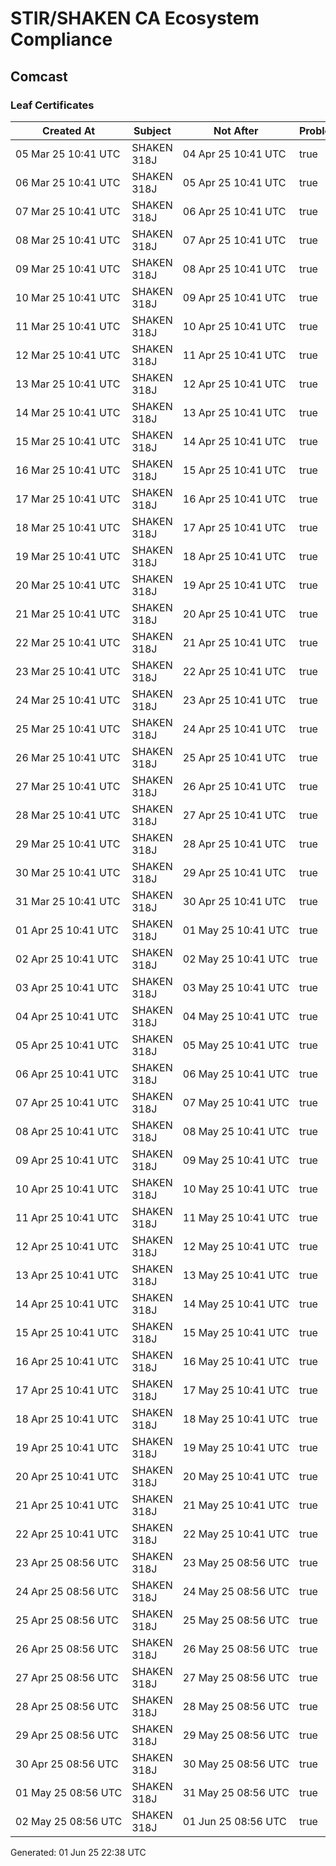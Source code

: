 # STIR/SHAKEN CA Ecosystem Compliance

## Comcast

### Leaf Certificates

| Created At | Subject | Not After | Problems | Link |
|------------|---------|-----------|----------|------|
| 05&#160;Mar&#160;25&#160;10:41&#160;UTC | SHAKEN 318J | 04&#160;Apr&#160;25&#160;10:41&#160;UTC | true | [view](../CERTS/358b09b06c37931420a286e0201cb4f0ae2cff9053832dfbe993a7b33971558d/README.md) |
| 06&#160;Mar&#160;25&#160;10:41&#160;UTC | SHAKEN 318J | 05&#160;Apr&#160;25&#160;10:41&#160;UTC | true | [view](../CERTS/a44bf447ea6d6c9198c8858e1225d800c51e7b052c92be4cb009e4c5bf24821e/README.md) |
| 07&#160;Mar&#160;25&#160;10:41&#160;UTC | SHAKEN 318J | 06&#160;Apr&#160;25&#160;10:41&#160;UTC | true | [view](../CERTS/a4d4b2c71994bc61cd7095fc9e6158247c8c4ba7d08e3c300dd38289d5d3f630/README.md) |
| 08&#160;Mar&#160;25&#160;10:41&#160;UTC | SHAKEN 318J | 07&#160;Apr&#160;25&#160;10:41&#160;UTC | true | [view](../CERTS/e56d6571a380e3c87691cff20d8d14db08c2264967405cd5b7bddef6f4c8f3e7/README.md) |
| 09&#160;Mar&#160;25&#160;10:41&#160;UTC | SHAKEN 318J | 08&#160;Apr&#160;25&#160;10:41&#160;UTC | true | [view](../CERTS/d9f38b0f46060993cd96a1512cfc5ecdf5c734ebcabe171ef7ba00c905f483f5/README.md) |
| 10&#160;Mar&#160;25&#160;10:41&#160;UTC | SHAKEN 318J | 09&#160;Apr&#160;25&#160;10:41&#160;UTC | true | [view](../CERTS/8eba327477438423c77ad9b499d35b7797c057f6bd6eb80d4ccc72f02da08cc5/README.md) |
| 11&#160;Mar&#160;25&#160;10:41&#160;UTC | SHAKEN 318J | 10&#160;Apr&#160;25&#160;10:41&#160;UTC | true | [view](../CERTS/9629bacef58a1ab0e4ec8b4a263501ea5cad64785fd3c89abb8e1a1d4df0b020/README.md) |
| 12&#160;Mar&#160;25&#160;10:41&#160;UTC | SHAKEN 318J | 11&#160;Apr&#160;25&#160;10:41&#160;UTC | true | [view](../CERTS/3b56322969600d739d2cac4a9c93ffb7a6d8a453c3baf8febc516bc20eb21d4d/README.md) |
| 13&#160;Mar&#160;25&#160;10:41&#160;UTC | SHAKEN 318J | 12&#160;Apr&#160;25&#160;10:41&#160;UTC | true | [view](../CERTS/9c8e2f6410d62727661d549734f954da5a774376166d409a275d8b02a912bb94/README.md) |
| 14&#160;Mar&#160;25&#160;10:41&#160;UTC | SHAKEN 318J | 13&#160;Apr&#160;25&#160;10:41&#160;UTC | true | [view](../CERTS/5a91f8445f4a8803c0a354a0fb287186f728ceea3c0b30dc2210a58d8ce8beb6/README.md) |
| 15&#160;Mar&#160;25&#160;10:41&#160;UTC | SHAKEN 318J | 14&#160;Apr&#160;25&#160;10:41&#160;UTC | true | [view](../CERTS/10b22092a441e497ad86538edb21b4be3b2386c9e96aadf8f60b715fe4acfea2/README.md) |
| 16&#160;Mar&#160;25&#160;10:41&#160;UTC | SHAKEN 318J | 15&#160;Apr&#160;25&#160;10:41&#160;UTC | true | [view](../CERTS/671d1a3c2f462172eee87f28ba482c00256a961216bdc8f227c5e2d9b9a69e4f/README.md) |
| 17&#160;Mar&#160;25&#160;10:41&#160;UTC | SHAKEN 318J | 16&#160;Apr&#160;25&#160;10:41&#160;UTC | true | [view](../CERTS/ef6be38573313e0f97536043d6f5a92f87c9b07f48202cb48a55f5e873997df6/README.md) |
| 18&#160;Mar&#160;25&#160;10:41&#160;UTC | SHAKEN 318J | 17&#160;Apr&#160;25&#160;10:41&#160;UTC | true | [view](../CERTS/c9fb1a6ba2e7276492d77a286eaaeb24b9d4ebd4e7dfaf84cb07ac949182d673/README.md) |
| 19&#160;Mar&#160;25&#160;10:41&#160;UTC | SHAKEN 318J | 18&#160;Apr&#160;25&#160;10:41&#160;UTC | true | [view](../CERTS/dd90a5bddb26742cca875b806d3d11d975e384838c20b464691626a21589a151/README.md) |
| 20&#160;Mar&#160;25&#160;10:41&#160;UTC | SHAKEN 318J | 19&#160;Apr&#160;25&#160;10:41&#160;UTC | true | [view](../CERTS/e564451e70d176988a4c0997d066b9b5279cef52d3bff59392994c66846fe698/README.md) |
| 21&#160;Mar&#160;25&#160;10:41&#160;UTC | SHAKEN 318J | 20&#160;Apr&#160;25&#160;10:41&#160;UTC | true | [view](../CERTS/dbd2f0a40209de997e329e332aa664d06039af64410730d743a8bd78e5eb5d85/README.md) |
| 22&#160;Mar&#160;25&#160;10:41&#160;UTC | SHAKEN 318J | 21&#160;Apr&#160;25&#160;10:41&#160;UTC | true | [view](../CERTS/512af4d3e374e3cdfdfc377a28ad67539ee461d10ef17f722694d16524fde7eb/README.md) |
| 23&#160;Mar&#160;25&#160;10:41&#160;UTC | SHAKEN 318J | 22&#160;Apr&#160;25&#160;10:41&#160;UTC | true | [view](../CERTS/2c52704ac814a4ac2b8bf27ccf436af126d78662832b50aaeb2ceafa4011bf5d/README.md) |
| 24&#160;Mar&#160;25&#160;10:41&#160;UTC | SHAKEN 318J | 23&#160;Apr&#160;25&#160;10:41&#160;UTC | true | [view](../CERTS/78d63a54991107264c9f784109882b837369d27a1a56570d549271ab3f869454/README.md) |
| 25&#160;Mar&#160;25&#160;10:41&#160;UTC | SHAKEN 318J | 24&#160;Apr&#160;25&#160;10:41&#160;UTC | true | [view](../CERTS/313297392be583806e6521a5cfbde1129b1e9ed358455df8bb2b0fd9540163f3/README.md) |
| 26&#160;Mar&#160;25&#160;10:41&#160;UTC | SHAKEN 318J | 25&#160;Apr&#160;25&#160;10:41&#160;UTC | true | [view](../CERTS/bd45f84a8136e94de6770beae0d9006593b5e605ff87669b4971b3617b05c615/README.md) |
| 27&#160;Mar&#160;25&#160;10:41&#160;UTC | SHAKEN 318J | 26&#160;Apr&#160;25&#160;10:41&#160;UTC | true | [view](../CERTS/64f4e88f728d7a58817e3144be92ec85a85f76034bcf7b8533c153c15f60beea/README.md) |
| 28&#160;Mar&#160;25&#160;10:41&#160;UTC | SHAKEN 318J | 27&#160;Apr&#160;25&#160;10:41&#160;UTC | true | [view](../CERTS/4924091df77f0730305fc45ec3866ebd73d85017275507b24f11e3502f82e153/README.md) |
| 29&#160;Mar&#160;25&#160;10:41&#160;UTC | SHAKEN 318J | 28&#160;Apr&#160;25&#160;10:41&#160;UTC | true | [view](../CERTS/75c12ded741de0cbc3c0172ffd8a985a11423559aaf75b6368005cb82ec593ab/README.md) |
| 30&#160;Mar&#160;25&#160;10:41&#160;UTC | SHAKEN 318J | 29&#160;Apr&#160;25&#160;10:41&#160;UTC | true | [view](../CERTS/ed96869fdab1d2d81521f0c0a239434058511f79e56b0890f1b447d07bace8a9/README.md) |
| 31&#160;Mar&#160;25&#160;10:41&#160;UTC | SHAKEN 318J | 30&#160;Apr&#160;25&#160;10:41&#160;UTC | true | [view](../CERTS/44f0d8cfc78c11b70baca852040d0f3ff03234760e4994f02fde4d8bff18aa6e/README.md) |
| 01&#160;Apr&#160;25&#160;10:41&#160;UTC | SHAKEN 318J | 01&#160;May&#160;25&#160;10:41&#160;UTC | true | [view](../CERTS/1dcbd3fe957497a156b5d774c1f27eff4fa61913e61096c63d625a7786f0d576/README.md) |
| 02&#160;Apr&#160;25&#160;10:41&#160;UTC | SHAKEN 318J | 02&#160;May&#160;25&#160;10:41&#160;UTC | true | [view](../CERTS/850dcbdfda006435d49df16393e0b663233166642cd2f57e990f0a619c854e3d/README.md) |
| 03&#160;Apr&#160;25&#160;10:41&#160;UTC | SHAKEN 318J | 03&#160;May&#160;25&#160;10:41&#160;UTC | true | [view](../CERTS/7ac025ebbe3338698a4fdd5561963fa8d18196759a91f674dfebe5820dcfe50b/README.md) |
| 04&#160;Apr&#160;25&#160;10:41&#160;UTC | SHAKEN 318J | 04&#160;May&#160;25&#160;10:41&#160;UTC | true | [view](../CERTS/8d97a336deaa3a2a0a9bb3f44deed587dceafd60d03695a1fc09011cc463f07b/README.md) |
| 05&#160;Apr&#160;25&#160;10:41&#160;UTC | SHAKEN 318J | 05&#160;May&#160;25&#160;10:41&#160;UTC | true | [view](../CERTS/ee5419af5879875ec6bdc01a617a6a140fada112627184b15f83466b57b5aa6e/README.md) |
| 06&#160;Apr&#160;25&#160;10:41&#160;UTC | SHAKEN 318J | 06&#160;May&#160;25&#160;10:41&#160;UTC | true | [view](../CERTS/a92a78cf30a16055a61fef8dde84788a3ddd33e9835cb80fd0524c4141036c4b/README.md) |
| 07&#160;Apr&#160;25&#160;10:41&#160;UTC | SHAKEN 318J | 07&#160;May&#160;25&#160;10:41&#160;UTC | true | [view](../CERTS/85513c76f437197d13d5098e13f2f8d8dba435e2125671c8c94ab03d9b5da5a1/README.md) |
| 08&#160;Apr&#160;25&#160;10:41&#160;UTC | SHAKEN 318J | 08&#160;May&#160;25&#160;10:41&#160;UTC | true | [view](../CERTS/0997acabf394053e25a93d002c2824fa62882c27ff6cdc734c32e042c17ae259/README.md) |
| 09&#160;Apr&#160;25&#160;10:41&#160;UTC | SHAKEN 318J | 09&#160;May&#160;25&#160;10:41&#160;UTC | true | [view](../CERTS/b76b4140d1e65d43f3b6b15706fc502cf59ceafa2d272c5f05601e54d225a328/README.md) |
| 10&#160;Apr&#160;25&#160;10:41&#160;UTC | SHAKEN 318J | 10&#160;May&#160;25&#160;10:41&#160;UTC | true | [view](../CERTS/e3d5a0b195825a67b6ada965ade9ab568ee0046365a6ce72d46194375779a204/README.md) |
| 11&#160;Apr&#160;25&#160;10:41&#160;UTC | SHAKEN 318J | 11&#160;May&#160;25&#160;10:41&#160;UTC | true | [view](../CERTS/371d2f3abfba1db9033037abde79317160a83bf653ecc444922b76185cc6523d/README.md) |
| 12&#160;Apr&#160;25&#160;10:41&#160;UTC | SHAKEN 318J | 12&#160;May&#160;25&#160;10:41&#160;UTC | true | [view](../CERTS/a4294fc6fe1476308f426055ff4b3f29a1fef6d65bf8fd7edd6879fd19633211/README.md) |
| 13&#160;Apr&#160;25&#160;10:41&#160;UTC | SHAKEN 318J | 13&#160;May&#160;25&#160;10:41&#160;UTC | true | [view](../CERTS/2c30b134392ccaf7c8e5013460fb6952565a95d8d1dd5c69e163b88606154ced/README.md) |
| 14&#160;Apr&#160;25&#160;10:41&#160;UTC | SHAKEN 318J | 14&#160;May&#160;25&#160;10:41&#160;UTC | true | [view](../CERTS/b05210a7d0d62c516846d2c3419eac61446d924cb353d6968c8dff85b1c7afbe/README.md) |
| 15&#160;Apr&#160;25&#160;10:41&#160;UTC | SHAKEN 318J | 15&#160;May&#160;25&#160;10:41&#160;UTC | true | [view](../CERTS/b43cd1c7b3717b5419b74cd2074bdb2ff8f70d509e43750628550ed6567bf686/README.md) |
| 16&#160;Apr&#160;25&#160;10:41&#160;UTC | SHAKEN 318J | 16&#160;May&#160;25&#160;10:41&#160;UTC | true | [view](../CERTS/cae0d34ab8f82d7b6d20777d52aa2ad4710ff620b5a42a680298c2d75c6e6b97/README.md) |
| 17&#160;Apr&#160;25&#160;10:41&#160;UTC | SHAKEN 318J | 17&#160;May&#160;25&#160;10:41&#160;UTC | true | [view](../CERTS/9aa7eac25b68953acaf2e71fa1824197515e5e88f732873fd5963420b2bc5ea0/README.md) |
| 18&#160;Apr&#160;25&#160;10:41&#160;UTC | SHAKEN 318J | 18&#160;May&#160;25&#160;10:41&#160;UTC | true | [view](../CERTS/92c9f398b24fef6ae3cb458cc4389942b65e06638ffa00bbebe0fab1b850f378/README.md) |
| 19&#160;Apr&#160;25&#160;10:41&#160;UTC | SHAKEN 318J | 19&#160;May&#160;25&#160;10:41&#160;UTC | true | [view](../CERTS/c0e60b3eb6998c5496c1ad9abb8261ea7e2ca2395607d1ad22bcf279e8f30bbe/README.md) |
| 20&#160;Apr&#160;25&#160;10:41&#160;UTC | SHAKEN 318J | 20&#160;May&#160;25&#160;10:41&#160;UTC | true | [view](../CERTS/4b6f85eaa4fc04298f951b7aaaf757bc8cd9cc3dd89053947d0b4074f7d006e4/README.md) |
| 21&#160;Apr&#160;25&#160;10:41&#160;UTC | SHAKEN 318J | 21&#160;May&#160;25&#160;10:41&#160;UTC | true | [view](../CERTS/8e2e6fc2251a2768ebef059c2b33e41d04190688449176bc78f01ff8cbd5c61c/README.md) |
| 22&#160;Apr&#160;25&#160;10:41&#160;UTC | SHAKEN 318J | 22&#160;May&#160;25&#160;10:41&#160;UTC | true | [view](../CERTS/d0920422db21bac863204c06a0a8e4a793e03a207269cba10d955344f14bde3f/README.md) |
| 23&#160;Apr&#160;25&#160;08:56&#160;UTC | SHAKEN 318J | 23&#160;May&#160;25&#160;08:56&#160;UTC | true | [view](../CERTS/0d1cb7e80e0c5b5c7a3be67b27fa5bc8cb095f0b5f30a37daba77795cd4d9974/README.md) |
| 24&#160;Apr&#160;25&#160;08:56&#160;UTC | SHAKEN 318J | 24&#160;May&#160;25&#160;08:56&#160;UTC | true | [view](../CERTS/e032712960206908e4a56c846b27ca8d58ba9f8822164a5ebaeb4c5cc1f0d753/README.md) |
| 25&#160;Apr&#160;25&#160;08:56&#160;UTC | SHAKEN 318J | 25&#160;May&#160;25&#160;08:56&#160;UTC | true | [view](../CERTS/295290fbcf91a94eaa25b561c1ae4cb0be65778629e79000eba98e5ae6159044/README.md) |
| 26&#160;Apr&#160;25&#160;08:56&#160;UTC | SHAKEN 318J | 26&#160;May&#160;25&#160;08:56&#160;UTC | true | [view](../CERTS/1ae840ceeec2f5e0eff39afc6afef37993dca22cb031bb67c4f6ef0cbc2f4272/README.md) |
| 27&#160;Apr&#160;25&#160;08:56&#160;UTC | SHAKEN 318J | 27&#160;May&#160;25&#160;08:56&#160;UTC | true | [view](../CERTS/c343bfa81f648271e7edf0d372215fe502e9ee695af454e093a1916933942fef/README.md) |
| 28&#160;Apr&#160;25&#160;08:56&#160;UTC | SHAKEN 318J | 28&#160;May&#160;25&#160;08:56&#160;UTC | true | [view](../CERTS/e15f19547a987762d82339d10f329ce00b1666d9bcd9c3c5aad3d93d36d88400/README.md) |
| 29&#160;Apr&#160;25&#160;08:56&#160;UTC | SHAKEN 318J | 29&#160;May&#160;25&#160;08:56&#160;UTC | true | [view](../CERTS/c9988c91bfd5f871f5d1cb7c7c5cc324a44a2502bb59a81ee2d492718e2a3a83/README.md) |
| 30&#160;Apr&#160;25&#160;08:56&#160;UTC | SHAKEN 318J | 30&#160;May&#160;25&#160;08:56&#160;UTC | true | [view](../CERTS/188c050aca829736dc0e15faa726d9f438dbcf21d39b2e39c85712419d6895c0/README.md) |
| 01&#160;May&#160;25&#160;08:56&#160;UTC | SHAKEN 318J | 31&#160;May&#160;25&#160;08:56&#160;UTC | true | [view](../CERTS/ad7d74a10bef6d01f2b81db0ae6e6edbc90d3506c3130f72b99efbd0bb1c40d6/README.md) |
| 02&#160;May&#160;25&#160;08:56&#160;UTC | SHAKEN 318J | 01&#160;Jun&#160;25&#160;08:56&#160;UTC | true | [view](../CERTS/2f5c19e8e990537ceb1752d8672bac113cb1bdbc1ff937d5e1b6f8aba6742e38/README.md) |


Generated: 01 Jun 25 22:38 UTC